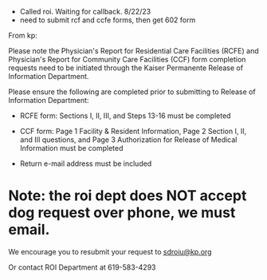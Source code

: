 - Called roi.  Waiting for callback.   8/22/23
- need to submit rcf and ccfe forms, then get 602 form

From kp: 

Please note the Physician's Report for Residential Care Facilities (RCFE) and Physician's Report for Community Care Facilities (CCF) form completion requests need to be initiated through the Kaiser Permanente Release of Information Department.

Please ensure the following are completed prior to submitting to Release of Information Department:

- RCFE form: Sections I, II, III, and Steps 13-16 must be completed
    
- CCF form: Page 1 Facility & Resident Information, Page 2 Section I, II, and III questions, and Page 3 Authorization for Release of Medical Information must be completed
    
- Return e-mail address must be included
    
# Note: the roi dept does NOT accept dog request over phone,  we must email. 


We encourage you to resubmit your request to sdroiu@kp.org

Or contact ROI Department at 619-583-4293
